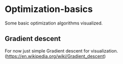 # Optimization-basics
Some basic optimization algorithms visualized.  
## Gradient descent
For now just simple Gradient descent for visualization. (https://en.wikipedia.org/wiki/Gradient_descent)
